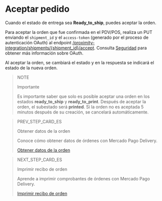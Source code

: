 # Aceptar pedido

Cuando el estado de entrega sea **Ready_to_ship**, puedes aceptar la orden.

Para aceptar  la orden que fue confirmada en el PDV/POS, realiza un PUT enviando el `shipment_id` y el `access-token` (generado por el proceso de autenticación OAuth) al endpoint [/proximity-integration/shipments/{shipment_id}/accept](/developers/pt/reference/mp_delivery/_proximity-integration_shipments_shipment_id_accept/put). Consulta [Seguridad](/developers/es/guides/additinal-content/security/oauth/introduction) para obtener más información sobre OAuth.

Al aceptar la orden, se cambiará el estado y en la respuesta se indicará el estado de la nueva orden.

> NOTE
>
> Importante
>
> Es importante saber que solo es posible aceptar una orden en los estados **ready_to_ship** y **ready_to_print**. Después de aceptar la orden, el subestado será **printed**. Si la orden no es aceptada 5 minutos después de su creación, se cancelará automáticamente.

> PREV_STEP_CARD_ES
>
> Obtener datos de la orden
>
> Conoce cómo obtener datos de órdenes con Mercado Pago Delivery.
>
> [Obtener datos de la orden](/developers/es/docs/mp-delivery/order-management/get-order-data)

> NEXT_STEP_CARD_ES
>
> Imprimir recibo de orden
>
> Aprende a imprimir comprobantes de órdenes con Mercado Pago Delivery.
>
> [Imprimir recibo de orden](/developers/es/docs/mp-delivery/order-management/print-order-receipt)
